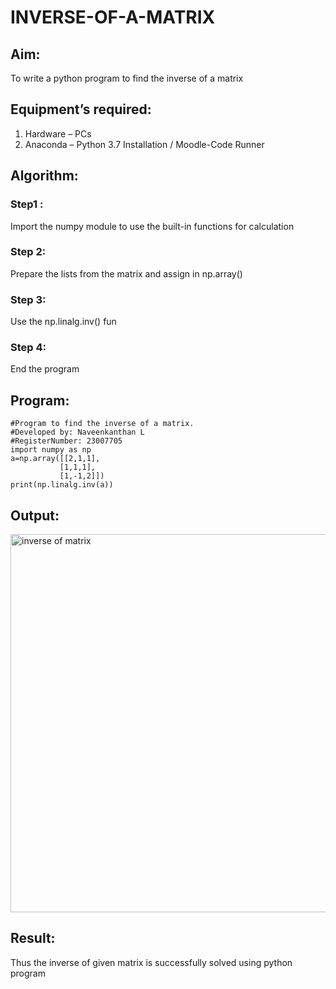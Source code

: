 # INVERSE-OF-A-MATRIX
## Aim:
To write a python program to find the inverse of a matrix
## Equipment’s required:
1. 	Hardware – PCs
2. 	Anaconda – Python 3.7 Installation / Moodle-Code Runner
## Algorithm:
### Step1 : 
Import the numpy module to use the built-in functions for calculation
### Step 2:
Prepare the lists from the matrix and assign in np.array()
### Step 3: 
Use the np.linalg.inv() fun
### Step 4:
End the program

## Program:
```
#Program to find the inverse of a matrix.
#Developed by: Naveenkanthan L 
#RegisterNumber: 23007705
import numpy as np
a=np.array([[2,1,1],
           [1,1,1],
           [1,-1,2]])
print(np.linalg.inv(a))
```
## Output:
<img width="605" alt="inverse of matrix" src="https://github.com/Naveen1825/INVERSE-OF-A-MATRIX/assets/138969868/5044cd58-f999-4c43-9251-79dc3d1d432f"><br>
## Result:

Thus the inverse of given matrix is successfully solved using python program

